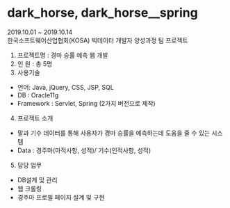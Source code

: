 # dark_horse, dark_horse__spring
 2019.10.01 ~ 2019.10.14     
 한국소프트웨어산업협회(KOSA) 빅데이터 개발자 양성과정 팀 프로젝트          
 1. 프로젝트명   : 경마 승률 예측 웹 개발       
 2. 인      원  : 총 5명        
 3. 사용기술          
 - 언어: Java, jQuery, CSS, JSP, SQL
 - DB : Oracle11g
 - Framework : Servlet, Spring (2가지 버전으로 제작)          
 4. 프로젝트 소개          
 - 말과 기수 데이터를 통해 사용자가 경마 승률을 예측하는데 도움을 줄 수 있는 시스템
 - Data : 경주마(마적사항, 성적)/ 기수(인적사항, 성적)                   
 5. 담당 업무          
 - DB설계 및 관리
 - 웹 크롤링
 - 경주마 프로필 페이지 설계 및 구현
 
